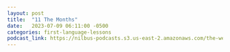 ```yaml
---
layout: post
title:  "11 The Months"
date:   2023-07-09 06:11:00 -0500
categories: first-language-lessons
podcast_link: https://nilbus-podcasts.s3.us-east-2.amazonaws.com/the-well-trained-mind/First%20Language%20Lessons/11%20The%20Months.mp3
---
```

